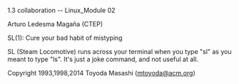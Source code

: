 1.3 collaboration -- Linux_Module 02 

Arturo Ledesma Magaña (CTEP)

SL(1): Cure your bad habit of mistyping

SL (Steam Locomotive) runs across your terminal when you type "sl" as
you meant to type "ls". It's just a joke command, and not useful at
all.

Copyright 1993,1998,2014 Toyoda Masashi (mtoyoda@acm.org)

